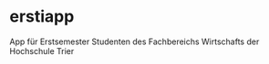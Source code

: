 erstiapp
========

App für Erstsemester Studenten des Fachbereichs Wirtschafts der Hochschule Trier
